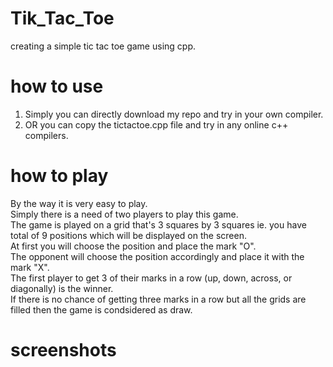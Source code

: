 # Tik_Tac_Toe
creating a  simple tic tac toe game using cpp.
# how to use
1. Simply you can directly download my repo and try in your own compiler.
2. OR you can copy the tictactoe.cpp file and try in any online c++ compilers.
# how to play
 By the way it is very easy to play.</br>
 Simply there is a need of two players to play this game.</br>
 The game is played on a grid that's 3 squares by 3 squares ie. you have total of 9 positions which will be displayed on the screen.</br>
 At first you  will choose the  position and place  the mark "O".</br>
 The opponent will choose the position accordingly and place it with the mark "X".</br>
 The first player to get 3 of their marks in a row (up, down, across, or diagonally) is the winner.</br>
 If there is no chance of getting three marks in a row but all the grids are filled then the game is condsidered as draw.</br>
# screenshots
